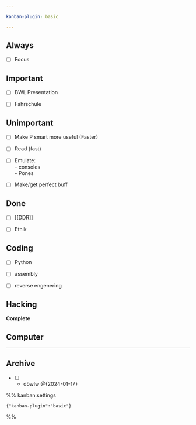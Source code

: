```yaml
---

kanban-plugin: basic

---
```


## Always

- [ ] Focus


## Important

- [ ] BWL Presentation
- [ ] Fahrschule


## Unimportant

- [ ] Make P smart more useful (Faster)
- [ ] Read (fast)
- [ ] Emulate:<br>- consoles<br>- Pones
- [ ] Make/get perfect buff


## Done

- [ ] [[DDR]]
- [ ] Ethik


## Coding

- [ ] Python
- [ ] assembly
- [ ] reverse engenering


## Hacking

**Complete**


## Computer



***

## Archive

- [ ] - döwlw @{2024-01-17}

%% kanban:settings
```
{"kanban-plugin":"basic"}
```
%%